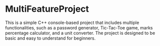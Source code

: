 # MultiFeatureProject
This is a simple C++ console-based project that includes multiple functionalities, such as a password generator, Tic-Tac-Toe game, marks percentage calculator, and a unit converter. The project is designed to be basic and easy to understand for beginners.
